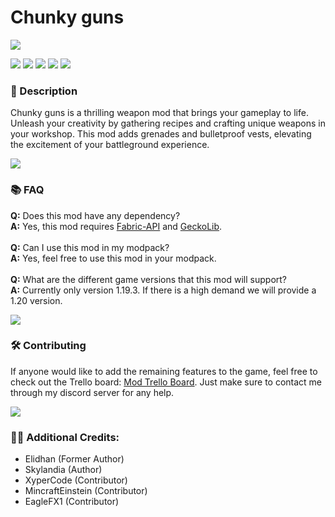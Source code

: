 # Chunky guns 
![](https://github.com/Project-Alphaa/Chunky-guns/blob/main/banner.png?raw=true)

![](https://img.shields.io/badge/Mod_Loader-Fabric-6a6a6a?style=for-the-badge&labelColor=272727)
[![](https://img.shields.io/badge/-Github-6a6a6a?style=for-the-badge&labelColor=272727&logo=github)](https://github.com/Project-Alphaa/Chunky-Guns)
[![](https://img.shields.io/badge/-Curseforge-6a6a6a?style=for-the-badge&labelColor=272727&logo=curseforge)](https://curseforge.com/minecraft/mc-mods/chunky-guns)
[![](https://img.shields.io/badge/-Modrinth-6a6a6a?style=for-the-badge&labelColor=272727&logo=modrinth)](https://modrinth.com/mod/chunky-guns)
[![](https://img.shields.io/badge/Discord-6a6a6a?style=for-the-badge&labelColor=272727&logo=discord)](https://discord.gg/f83zBET9w5)

### **📘 Description**
Chunky guns is a thrilling weapon mod that brings your gameplay to life. Unleash your creativity by gathering recipes and crafting unique weapons in your workshop. This mod adds grenades and bulletproof vests, elevating the excitement of your battleground experience.

![](https://i.imgur.com/j8YAnhl.png)

### **📚 FAQ**
**Q:** Does this mod have any dependency?
<br>
**A:** Yes, this mod requires [Fabric-API](https://modrinth.com/mod/fabric-api) and [GeckoLib](https://modrinth.com/mod/geckolib).
<br><br>
**Q:** Can I use this mod in my modpack?
<br>
**A:** Yes, feel free to use this mod in your modpack.
<br><br>
**Q:** What are the different game versions that this mod will support?
<br>
**A:** Currently only version 1.19.3. If there is a high demand we will provide a 1.20 version.

![](https://i.imgur.com/j8YAnhl.png)

### **🛠 Contributing**
If anyone would like to add the remaining features to the game, feel free to check out the Trello board: [Mod Trello Board](https://trello.com/b/BmcUb06n/project-slenderman-main). Just make sure to contact me through my discord server for any help.

![](https://i.imgur.com/j8YAnhl.png)

### **🙎‍♂️ Additional Credits:**
- Elidhan (Former Author)
- Skylandia (Author)
- XyperCode (Contributor)
- MincraftEinstein (Contributor)
- EagleFX1 (Contributor)
